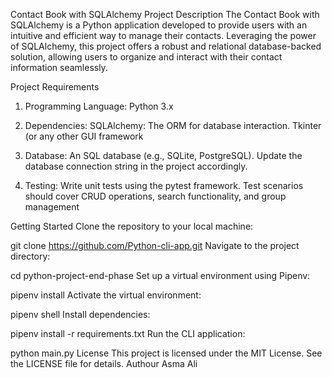Contact Book with SQLAlchemy
Project Description
The Contact Book with SQLAlchemy is a Python application developed to provide users with an intuitive and efficient way to manage their contacts. Leveraging the power of SQLAlchemy, this project offers a robust and relational database-backed solution, allowing users to organize and interact with their contact information seamlessly.

Project Requirements
1. Programming Language:
Python 3.x
2. Dependencies:
SQLAlchemy: The ORM for database interaction.
Tkinter (or any other GUI framework

4. Database:
An SQL database (e.g., SQLite, PostgreSQL). Update the database connection string in the project accordingly.
5. Testing:
Write unit tests using the pytest framework. Test scenarios should cover CRUD operations, search functionality, and group management

Getting Started
Clone the repository to your local machine:

git clone https://github.com/Python-cli-app.git
Navigate to the project directory:

cd python-project-end-phase
Set up a virtual environment using Pipenv:

pipenv install
Activate the virtual environment:

pipenv shell
Install dependencies:

pipenv install -r requirements.txt
Run the CLI application:

python main.py
License
This project is licensed under the MIT License. See the LICENSE file for details.
Authour
Asma Ali
